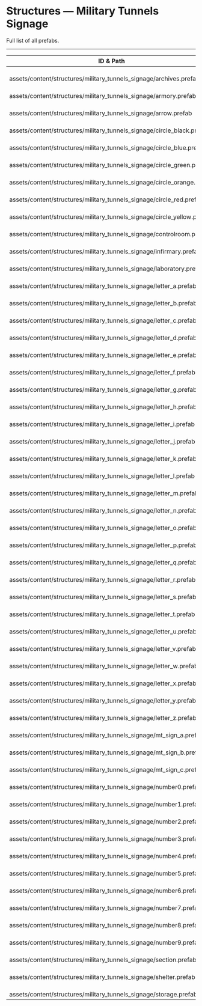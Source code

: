 # Structures — Military Tunnels Signage
Full list of all <Badge type="warning" text="54"/> prefabs.

---
| ID & Path |
| --- |
| <a href="#593733791"><Badge id="593733791" type="tip" text="#"/></a> <Badge type="tip" text="593733791"/> <Badge type="info" text="DeferredMeshDecal"/> <Badge type="info" text="MeshCull"/> <br> assets/content/structures/military_tunnels_signage/archives.prefab |
| <a href="#1171087091"><Badge id="1171087091" type="tip" text="#"/></a> <Badge type="tip" text="1171087091"/> <Badge type="info" text="DeferredMeshDecal"/> <Badge type="info" text="MeshCull"/> <br> assets/content/structures/military_tunnels_signage/armory.prefab |
| <a href="#1349144762"><Badge id="1349144762" type="tip" text="#"/></a> <Badge type="tip" text="1349144762"/> <Badge type="info" text="DeferredMeshDecal"/> <Badge type="info" text="MeshCull"/> <br> assets/content/structures/military_tunnels_signage/arrow.prefab |
| <a href="#693833053"><Badge id="693833053" type="tip" text="#"/></a> <Badge type="tip" text="693833053"/> <Badge type="info" text="DeferredMeshDecal"/> <Badge type="info" text="MeshCull"/> <br> assets/content/structures/military_tunnels_signage/circle_black.prefab |
| <a href="#2975724461"><Badge id="2975724461" type="tip" text="#"/></a> <Badge type="tip" text="2975724461"/> <Badge type="info" text="DeferredMeshDecal"/> <Badge type="info" text="MeshCull"/> <br> assets/content/structures/military_tunnels_signage/circle_blue.prefab |
| <a href="#4109758951"><Badge id="4109758951" type="tip" text="#"/></a> <Badge type="tip" text="4109758951"/> <Badge type="info" text="DeferredMeshDecal"/> <Badge type="info" text="MeshCull"/> <br> assets/content/structures/military_tunnels_signage/circle_green.prefab |
| <a href="#1844340397"><Badge id="1844340397" type="tip" text="#"/></a> <Badge type="tip" text="1844340397"/> <Badge type="info" text="DeferredMeshDecal"/> <Badge type="info" text="MeshCull"/> <br> assets/content/structures/military_tunnels_signage/circle_orange.prefab |
| <a href="#1786093743"><Badge id="1786093743" type="tip" text="#"/></a> <Badge type="tip" text="1786093743"/> <Badge type="info" text="DeferredMeshDecal"/> <Badge type="info" text="MeshCull"/> <br> assets/content/structures/military_tunnels_signage/circle_red.prefab |
| <a href="#1108872848"><Badge id="1108872848" type="tip" text="#"/></a> <Badge type="tip" text="1108872848"/> <Badge type="info" text="DeferredMeshDecal"/> <Badge type="info" text="MeshCull"/> <br> assets/content/structures/military_tunnels_signage/circle_yellow.prefab |
| <a href="#1187195673"><Badge id="1187195673" type="tip" text="#"/></a> <Badge type="tip" text="1187195673"/> <Badge type="info" text="DeferredMeshDecal"/> <Badge type="info" text="MeshCull"/> <br> assets/content/structures/military_tunnels_signage/controlroom.prefab |
| <a href="#3781756833"><Badge id="3781756833" type="tip" text="#"/></a> <Badge type="tip" text="3781756833"/> <Badge type="info" text="DeferredMeshDecal"/> <Badge type="info" text="MeshCull"/> <br> assets/content/structures/military_tunnels_signage/infirmary.prefab |
| <a href="#234937298"><Badge id="234937298" type="tip" text="#"/></a> <Badge type="tip" text="234937298"/> <Badge type="info" text="DeferredMeshDecal"/> <Badge type="info" text="MeshCull"/> <br> assets/content/structures/military_tunnels_signage/laboratory.prefab |
| <a href="#2668510687"><Badge id="2668510687" type="tip" text="#"/></a> <Badge type="tip" text="2668510687"/> <Badge type="info" text="DeferredMeshDecal"/> <Badge type="info" text="MeshCull"/> <br> assets/content/structures/military_tunnels_signage/letter_a.prefab |
| <a href="#491222911"><Badge id="491222911" type="tip" text="#"/></a> <Badge type="tip" text="491222911"/> <Badge type="info" text="DeferredMeshDecal"/> <Badge type="info" text="MeshCull"/> <br> assets/content/structures/military_tunnels_signage/letter_b.prefab |
| <a href="#3358379765"><Badge id="3358379765" type="tip" text="#"/></a> <Badge type="tip" text="3358379765"/> <Badge type="info" text="DeferredMeshDecal"/> <Badge type="info" text="MeshCull"/> <br> assets/content/structures/military_tunnels_signage/letter_c.prefab |
| <a href="#3940114902"><Badge id="3940114902" type="tip" text="#"/></a> <Badge type="tip" text="3940114902"/> <Badge type="info" text="DeferredMeshDecal"/> <Badge type="info" text="MeshCull"/> <br> assets/content/structures/military_tunnels_signage/letter_d.prefab |
| <a href="#3690090286"><Badge id="3690090286" type="tip" text="#"/></a> <Badge type="tip" text="3690090286"/> <Badge type="info" text="DeferredMeshDecal"/> <Badge type="info" text="MeshCull"/> <br> assets/content/structures/military_tunnels_signage/letter_e.prefab |
| <a href="#1955124163"><Badge id="1955124163" type="tip" text="#"/></a> <Badge type="tip" text="1955124163"/> <Badge type="info" text="DeferredMeshDecal"/> <Badge type="info" text="MeshCull"/> <br> assets/content/structures/military_tunnels_signage/letter_f.prefab |
| <a href="#1978595701"><Badge id="1978595701" type="tip" text="#"/></a> <Badge type="tip" text="1978595701"/> <Badge type="info" text="DeferredMeshDecal"/> <Badge type="info" text="MeshCull"/> <br> assets/content/structures/military_tunnels_signage/letter_g.prefab |
| <a href="#3036864937"><Badge id="3036864937" type="tip" text="#"/></a> <Badge type="tip" text="3036864937"/> <Badge type="info" text="DeferredMeshDecal"/> <Badge type="info" text="MeshCull"/> <br> assets/content/structures/military_tunnels_signage/letter_h.prefab |
| <a href="#1218970215"><Badge id="1218970215" type="tip" text="#"/></a> <Badge type="tip" text="1218970215"/> <Badge type="info" text="DeferredMeshDecal"/> <Badge type="info" text="MeshCull"/> <br> assets/content/structures/military_tunnels_signage/letter_i.prefab |
| <a href="#3844406919"><Badge id="3844406919" type="tip" text="#"/></a> <Badge type="tip" text="3844406919"/> <Badge type="info" text="DeferredMeshDecal"/> <Badge type="info" text="MeshCull"/> <br> assets/content/structures/military_tunnels_signage/letter_j.prefab |
| <a href="#3481260182"><Badge id="3481260182" type="tip" text="#"/></a> <Badge type="tip" text="3481260182"/> <Badge type="info" text="DeferredMeshDecal"/> <Badge type="info" text="MeshCull"/> <br> assets/content/structures/military_tunnels_signage/letter_k.prefab |
| <a href="#1554136027"><Badge id="1554136027" type="tip" text="#"/></a> <Badge type="tip" text="1554136027"/> <Badge type="info" text="DeferredMeshDecal"/> <Badge type="info" text="MeshCull"/> <br> assets/content/structures/military_tunnels_signage/letter_l.prefab |
| <a href="#2528602136"><Badge id="2528602136" type="tip" text="#"/></a> <Badge type="tip" text="2528602136"/> <Badge type="info" text="DeferredMeshDecal"/> <Badge type="info" text="MeshCull"/> <br> assets/content/structures/military_tunnels_signage/letter_m.prefab |
| <a href="#3709867063"><Badge id="3709867063" type="tip" text="#"/></a> <Badge type="tip" text="3709867063"/> <Badge type="info" text="DeferredMeshDecal"/> <Badge type="info" text="MeshCull"/> <br> assets/content/structures/military_tunnels_signage/letter_n.prefab |
| <a href="#2489834613"><Badge id="2489834613" type="tip" text="#"/></a> <Badge type="tip" text="2489834613"/> <Badge type="info" text="DeferredMeshDecal"/> <Badge type="info" text="MeshCull"/> <br> assets/content/structures/military_tunnels_signage/letter_o.prefab |
| <a href="#775854739"><Badge id="775854739" type="tip" text="#"/></a> <Badge type="tip" text="775854739"/> <Badge type="info" text="DeferredMeshDecal"/> <Badge type="info" text="MeshCull"/> <br> assets/content/structures/military_tunnels_signage/letter_p.prefab |
| <a href="#4105307909"><Badge id="4105307909" type="tip" text="#"/></a> <Badge type="tip" text="4105307909"/> <Badge type="info" text="DeferredMeshDecal"/> <Badge type="info" text="MeshCull"/> <br> assets/content/structures/military_tunnels_signage/letter_q.prefab |
| <a href="#638347284"><Badge id="638347284" type="tip" text="#"/></a> <Badge type="tip" text="638347284"/> <Badge type="info" text="DeferredMeshDecal"/> <Badge type="info" text="MeshCull"/> <br> assets/content/structures/military_tunnels_signage/letter_r.prefab |
| <a href="#3782502415"><Badge id="3782502415" type="tip" text="#"/></a> <Badge type="tip" text="3782502415"/> <Badge type="info" text="DeferredMeshDecal"/> <Badge type="info" text="MeshCull"/> <br> assets/content/structures/military_tunnels_signage/letter_s.prefab |
| <a href="#1027880868"><Badge id="1027880868" type="tip" text="#"/></a> <Badge type="tip" text="1027880868"/> <Badge type="info" text="DeferredMeshDecal"/> <Badge type="info" text="MeshCull"/> <br> assets/content/structures/military_tunnels_signage/letter_t.prefab |
| <a href="#4129468480"><Badge id="4129468480" type="tip" text="#"/></a> <Badge type="tip" text="4129468480"/> <Badge type="info" text="DeferredMeshDecal"/> <Badge type="info" text="MeshCull"/> <br> assets/content/structures/military_tunnels_signage/letter_u.prefab |
| <a href="#2620585288"><Badge id="2620585288" type="tip" text="#"/></a> <Badge type="tip" text="2620585288"/> <Badge type="info" text="DeferredMeshDecal"/> <Badge type="info" text="MeshCull"/> <br> assets/content/structures/military_tunnels_signage/letter_v.prefab |
| <a href="#1666935529"><Badge id="1666935529" type="tip" text="#"/></a> <Badge type="tip" text="1666935529"/> <Badge type="info" text="DeferredMeshDecal"/> <Badge type="info" text="MeshCull"/> <br> assets/content/structures/military_tunnels_signage/letter_w.prefab |
| <a href="#2467298332"><Badge id="2467298332" type="tip" text="#"/></a> <Badge type="tip" text="2467298332"/> <Badge type="info" text="DeferredMeshDecal"/> <Badge type="info" text="MeshCull"/> <br> assets/content/structures/military_tunnels_signage/letter_x.prefab |
| <a href="#3679731434"><Badge id="3679731434" type="tip" text="#"/></a> <Badge type="tip" text="3679731434"/> <Badge type="info" text="DeferredMeshDecal"/> <Badge type="info" text="MeshCull"/> <br> assets/content/structures/military_tunnels_signage/letter_y.prefab |
| <a href="#1697319372"><Badge id="1697319372" type="tip" text="#"/></a> <Badge type="tip" text="1697319372"/> <Badge type="info" text="DeferredMeshDecal"/> <Badge type="info" text="MeshCull"/> <br> assets/content/structures/military_tunnels_signage/letter_z.prefab |
| <a href="#154288761"><Badge id="154288761" type="tip" text="#"/></a> <Badge type="tip" text="154288761"/> <Badge type="info" text="MeshCull"/> <br> assets/content/structures/military_tunnels_signage/mt_sign_a.prefab |
| <a href="#547781405"><Badge id="547781405" type="tip" text="#"/></a> <Badge type="tip" text="547781405"/> <Badge type="info" text="MeshCull"/> <br> assets/content/structures/military_tunnels_signage/mt_sign_b.prefab |
| <a href="#3073897558"><Badge id="3073897558" type="tip" text="#"/></a> <Badge type="tip" text="3073897558"/> <Badge type="info" text="MeshCull"/> <br> assets/content/structures/military_tunnels_signage/mt_sign_c.prefab |
| <a href="#2740687181"><Badge id="2740687181" type="tip" text="#"/></a> <Badge type="tip" text="2740687181"/> <Badge type="info" text="DeferredMeshDecal"/> <Badge type="info" text="MeshCull"/> <br> assets/content/structures/military_tunnels_signage/number0.prefab |
| <a href="#1865922381"><Badge id="1865922381" type="tip" text="#"/></a> <Badge type="tip" text="1865922381"/> <Badge type="info" text="DeferredMeshDecal"/> <Badge type="info" text="MeshCull"/> <br> assets/content/structures/military_tunnels_signage/number1.prefab |
| <a href="#4292972501"><Badge id="4292972501" type="tip" text="#"/></a> <Badge type="tip" text="4292972501"/> <Badge type="info" text="DeferredMeshDecal"/> <Badge type="info" text="MeshCull"/> <br> assets/content/structures/military_tunnels_signage/number2.prefab |
| <a href="#3389230713"><Badge id="3389230713" type="tip" text="#"/></a> <Badge type="tip" text="3389230713"/> <Badge type="info" text="DeferredMeshDecal"/> <Badge type="info" text="MeshCull"/> <br> assets/content/structures/military_tunnels_signage/number3.prefab |
| <a href="#2256628427"><Badge id="2256628427" type="tip" text="#"/></a> <Badge type="tip" text="2256628427"/> <Badge type="info" text="DeferredMeshDecal"/> <Badge type="info" text="MeshCull"/> <br> assets/content/structures/military_tunnels_signage/number4.prefab |
| <a href="#3370834221"><Badge id="3370834221" type="tip" text="#"/></a> <Badge type="tip" text="3370834221"/> <Badge type="info" text="DeferredMeshDecal"/> <Badge type="info" text="MeshCull"/> <br> assets/content/structures/military_tunnels_signage/number5.prefab |
| <a href="#3339647907"><Badge id="3339647907" type="tip" text="#"/></a> <Badge type="tip" text="3339647907"/> <Badge type="info" text="DeferredMeshDecal"/> <Badge type="info" text="MeshCull"/> <br> assets/content/structures/military_tunnels_signage/number6.prefab |
| <a href="#413403103"><Badge id="413403103" type="tip" text="#"/></a> <Badge type="tip" text="413403103"/> <Badge type="info" text="DeferredMeshDecal"/> <Badge type="info" text="MeshCull"/> <br> assets/content/structures/military_tunnels_signage/number7.prefab |
| <a href="#1963342849"><Badge id="1963342849" type="tip" text="#"/></a> <Badge type="tip" text="1963342849"/> <Badge type="info" text="DeferredMeshDecal"/> <Badge type="info" text="MeshCull"/> <br> assets/content/structures/military_tunnels_signage/number8.prefab |
| <a href="#1024265129"><Badge id="1024265129" type="tip" text="#"/></a> <Badge type="tip" text="1024265129"/> <Badge type="info" text="DeferredMeshDecal"/> <Badge type="info" text="MeshCull"/> <br> assets/content/structures/military_tunnels_signage/number9.prefab |
| <a href="#1276051324"><Badge id="1276051324" type="tip" text="#"/></a> <Badge type="tip" text="1276051324"/> <Badge type="info" text="DeferredMeshDecal"/> <Badge type="info" text="MeshCull"/> <br> assets/content/structures/military_tunnels_signage/section.prefab |
| <a href="#4152762302"><Badge id="4152762302" type="tip" text="#"/></a> <Badge type="tip" text="4152762302"/> <Badge type="info" text="DeferredMeshDecal"/> <Badge type="info" text="MeshCull"/> <br> assets/content/structures/military_tunnels_signage/shelter.prefab |
| <a href="#1993535277"><Badge id="1993535277" type="tip" text="#"/></a> <Badge type="tip" text="1993535277"/> <Badge type="info" text="DeferredMeshDecal"/> <Badge type="info" text="MeshCull"/> <br> assets/content/structures/military_tunnels_signage/storage.prefab |
